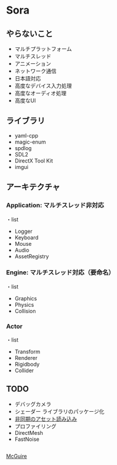 # Sora



## やらないこと
- マルチプラットフォーム
- マルチスレッド
- アニメーション
- ネットワーク通信
- 日本語対応
- 高度なデバイス入力処理
- 高度なオーディオ処理
- 高度なUI



## ライブラリ
- yaml-cpp
- magic-enum
- spdlog
- SDL2
- DirectX Tool Kit
- imgui



## アーキテクチャ

### Application: マルチスレッド非対応
・list<Module>
- Logger
- Keyboard
- Mouse
- Audio
- AssetRegistry
### Engine: マルチスレッド対応（要命名）
・list<Module>
- Graphics
- Physics
- Collision
### Actor
・list<Component>
- Transform
- Renderer
- Rigidbody
- Collider



## TODO
- デバッグカメラ
- シェーダー ライブラリのパッケージ化
- [非同期のアセット読み込み](https://learn.microsoft.com/ja-jp/windows/uwp/gaming/load-a-game-asset)
- プロファイリング
- DirectMesh
- FastNoise


## 
[McGuire](https://casual-effects.com/data/)